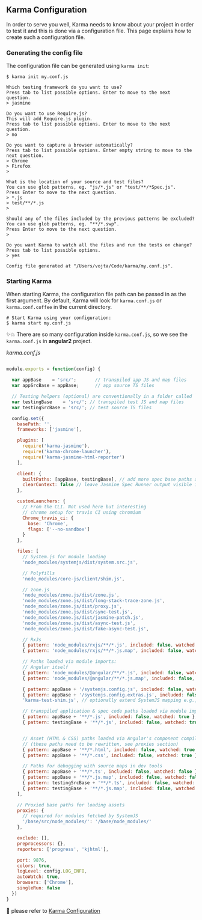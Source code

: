 ## Karma Configuration

In order to serve you well, Karma needs to know about your project in order to test it and this is done via a configuration file. This page explains how to create such a configuration file.

### Generating the config file

The configuration file can be generated using `karma init`:

```
$ karma init my.conf.js

Which testing framework do you want to use?
Press tab to list possible options. Enter to move to the next question.
> jasmine

Do you want to use Require.js?
This will add Require.js plugin.
Press tab to list possible options. Enter to move to the next question.
> no

Do you want to capture a browser automatically?
Press tab to list possible options. Enter empty string to move to the next question.
> Chrome
> Firefox
>

What is the location of your source and test files?
You can use glob patterns, eg. "js/*.js" or "test/**/*Spec.js".
Press Enter to move to the next question.
> *.js
> test/**/*.js
>

Should any of the files included by the previous patterns be excluded?
You can use glob patterns, eg. "**/*.swp".
Press Enter to move to the next question.
>

Do you want Karma to watch all the files and run the tests on change?
Press tab to list possible options.
> yes

Config file generated at "/Users/vojta/Code/karma/my.conf.js".
```

### Starting Karma

When starting Karma, the configuration file path can be passed in as the first argument.
By default, Karma will look for `karma.conf.js` or `karma.conf.coffee` in the current directory.

```
# Start Karma using your configuration:
$ karma start my.conf.js
```

:sparkles::collision: There are so many configuration inside `karma.conf.js`, so we see the `karma.conf.js` in **angular2** project.

*karma.conf.js*
```javascript

module.exports = function(config) {

  var appBase    = 'src/';       // transpiled app JS and map files
  var appSrcBase = appBase;      // app source TS files

  // Testing helpers (optional) are conventionally in a folder called `testing`
  var testingBase    = 'src/'; // transpiled test JS and map files
  var testingSrcBase = 'src/'; // test source TS files

  config.set({
    basePath: '',
    frameworks: ['jasmine'],

    plugins: [
      require('karma-jasmine'),
      require('karma-chrome-launcher'),
      require('karma-jasmine-html-reporter')
    ],

    client: {
      builtPaths: [appBase, testingBase], // add more spec base paths as needed
      clearContext: false // leave Jasmine Spec Runner output visible in browser
    },

    customLaunchers: {
      // From the CLI. Not used here but interesting
      // chrome setup for travis CI using chromium
      Chrome_travis_ci: {
        base: 'Chrome',
        flags: ['--no-sandbox']
      }
    },

    files: [
      // System.js for module loading
      'node_modules/systemjs/dist/system.src.js',

      // Polyfills
      'node_modules/core-js/client/shim.js',

      // zone.js
      'node_modules/zone.js/dist/zone.js',
      'node_modules/zone.js/dist/long-stack-trace-zone.js',
      'node_modules/zone.js/dist/proxy.js',
      'node_modules/zone.js/dist/sync-test.js',
      'node_modules/zone.js/dist/jasmine-patch.js',
      'node_modules/zone.js/dist/async-test.js',
      'node_modules/zone.js/dist/fake-async-test.js',

      // RxJs
      { pattern: 'node_modules/rxjs/**/*.js', included: false, watched: false },
      { pattern: 'node_modules/rxjs/**/*.js.map', included: false, watched: false },

      // Paths loaded via module imports:
      // Angular itself
      { pattern: 'node_modules/@angular/**/*.js', included: false, watched: false },
      { pattern: 'node_modules/@angular/**/*.js.map', included: false, watched: false },

      { pattern: appBase + '/systemjs.config.js', included: false, watched: false },
      { pattern: appBase + '/systemjs.config.extras.js', included: false, watched: false },
      'karma-test-shim.js', // optionally extend SystemJS mapping e.g., with barrels

      // transpiled application & spec code paths loaded via module imports
      { pattern: appBase + '**/*.js', included: false, watched: true },
      { pattern: testingBase + '**/*.js', included: false, watched: true },


      // Asset (HTML & CSS) paths loaded via Angular's component compiler
      // (these paths need to be rewritten, see proxies section)
      { pattern: appBase + '**/*.html', included: false, watched: true },
      { pattern: appBase + '**/*.css', included: false, watched: true },

      // Paths for debugging with source maps in dev tools
      { pattern: appBase + '**/*.ts', included: false, watched: false },
      { pattern: appBase + '**/*.js.map', included: false, watched: false },
      { pattern: testingSrcBase + '**/*.ts', included: false, watched: false },
      { pattern: testingBase + '**/*.js.map', included: false, watched: false}
    ],

    // Proxied base paths for loading assets
    proxies: {
      // required for modules fetched by SystemJS
      '/base/src/node_modules/': '/base/node_modules/'
    },

    exclude: [],
    preprocessors: {},
    reporters: ['progress', 'kjhtml'],

    port: 9876,
    colors: true,
    logLevel: config.LOG_INFO,
    autoWatch: true,
    browsers: ['Chrome'],
    singleRun: false
  })
}

```

:mag_right: please refer to [Karma Configuration](http://karma-runner.github.io/1.0/config/configuration-file.html)

